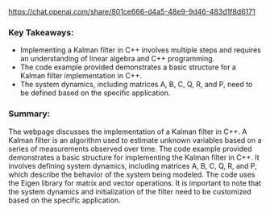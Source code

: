 https://chat.openai.com/share/801ce666-d4a5-48e9-9d46-483d1f8d6171


### Key Takeaways:
- Implementing a Kalman filter in C++ involves multiple steps and requires an understanding of linear algebra and C++ programming.
- The code example provided demonstrates a basic structure for a Kalman filter implementation in C++.
- The system dynamics, including matrices A, B, C, Q, R, and P, need to be defined based on the specific application.

### Summary:
The webpage discusses the implementation of a Kalman filter in C++. A Kalman filter is an algorithm used to estimate unknown variables based on a series of measurements observed over time. The code example provided demonstrates a basic structure for implementing the Kalman filter in C++. It involves defining system dynamics, including matrices A, B, C, Q, R, and P, which describe the behavior of the system being modeled. The code uses the Eigen library for matrix and vector operations. It is important to note that the system dynamics and initialization of the filter need to be customized based on the specific application.